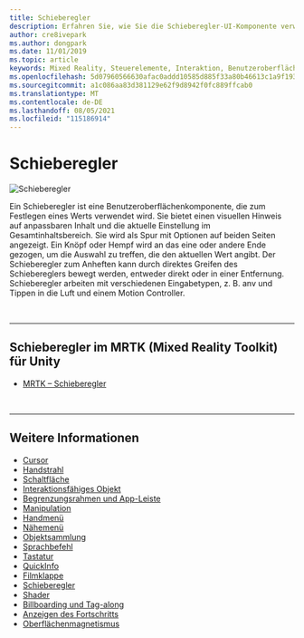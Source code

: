 ```yaml
---
title: Schieberegler
description: Erfahren Sie, wie Sie die Schieberegler-UI-Komponente verwenden, um einen Wert festzulegen, indem Sie mithilfe des Mixed Reality Toolkits einen Knöpf oder Hebel auf einer Spur bewegen.
author: cre8ivepark
ms.author: dongpark
ms.date: 11/01/2019
ms.topic: article
keywords: Mixed Reality, Steuerelemente, Interaktion, Benutzeroberfläche, Benutzeroberfläche, Mixed Reality-Headset, Windows Mixed Reality-Headset, Virtual Reality-Headset, HoloLens, Schieberegler, MRTK, Mixed Reality Toolkit
ms.openlocfilehash: 5d07960566630afac0addd10585d885f33a80b46613c1a9f19374c9afa71bd7e
ms.sourcegitcommit: a1c086aa83d381129e62f9d8942f0fc889ffcab0
ms.translationtype: MT
ms.contentlocale: de-DE
ms.lasthandoff: 08/05/2021
ms.locfileid: "115186914"
---
```

# <a name="slider"></a>Schieberegler

![Schieberegler](images/UX_Hero_Slider.jpg)

Ein Schieberegler ist eine Benutzeroberflächenkomponente, die zum Festlegen eines Werts verwendet wird. Sie bietet einen visuellen Hinweis auf anpassbaren Inhalt und die aktuelle Einstellung im Gesamtinhaltsbereich. Sie wird als Spur mit Optionen auf beiden Seiten angezeigt. Ein Knöpf oder Hempf wird an das eine oder andere Ende gezogen, um die Auswahl zu treffen, die den aktuellen Wert angibt. Der Schieberegler zum Anheften kann durch direktes Greifen des Schiebereglers bewegt werden, entweder direkt oder in einer Entfernung. Schieberegler arbeiten mit verschiedenen Eingabetypen, z. B. anv und Tippen in die Luft und einem Motion Controller.

<br>

---

## <a name="slider-in-mrtk-mixed-reality-toolkit-for-unity"></a>Schieberegler im MRTK (Mixed Reality Toolkit) für Unity

* [MRTK – Schieberegler](/windows/mixed-reality/mrtk-unity/features/ux-building-blocks/sliders)

<br>

---

## <a name="see-also"></a>Weitere Informationen

* [Cursor](cursors.md)
* [Handstrahl](point-and-commit.md)
* [Schaltfläche](button.md)
* [Interaktionsfähiges Objekt](interactable-object.md)
* [Begrenzungsrahmen und App-Leiste](app-bar-and-bounding-box.md)
* [Manipulation](direct-manipulation.md)
* [Handmenü](hand-menu.md)
* [Nähemenü](near-menu.md)
* [Objektsammlung](object-collection.md)
* [Sprachbefehl](voice-input.md)
* [Tastatur](keyboard.md)
* [QuickInfo](tooltip.md)
* [Filmklappe](slate.md)
* [Schieberegler](slider.md)
* [Shader](shader.md)
* [Billboarding und Tag-along](billboarding-and-tag-along.md)
* [Anzeigen des Fortschritts](progress.md)
* [Oberflächenmagnetismus](surface-magnetism.md)